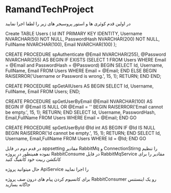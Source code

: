 # RamandTechProject
در اولین قدم کوئری ها و استور پروسیجر های زیر را لطفا اجرا نمایید

Create TABLE Users (
    Id INT PRIMARY KEY IDENTITY,
    Username NVARCHAR(50) NOT NULL,
    PasswordHash NVARCHAR(200) NOT NULL,
    FullName NVARCHAR(100),
    Email NVARCHAR(100)
);

CREATE PROCEDURE spAuthenticate
    @Email NVARCHAR(255),
    @Password NVARCHAR(255)
AS
BEGIN
    IF EXISTS (SELECT 1 FROM Users WHERE Email = @Email and PasswordHash = @Password)
    BEGIN
        SELECT Id, Username, FullName, Email
        FROM Users
        WHERE Email = @Email;
    END
    ELSE
    BEGIN
        RAISERROR('Username or Password is wrong.', 15, 1);
        RETURN;
		END
END;


CREATE PROCEDURE spGetAllUsers
AS
BEGIN
    SELECT Id, Username, FullName, Email
    FROM Users;
END;


CREATE PROCEDURE spGetUserByEmail
    @Email NVARCHAR(100)
AS
BEGIN
    IF @Email IS NULL OR @Email = ''
    BEGIN
        RAISERROR('Email cannot be empty.', 15, 1);
        RETURN;
    END
    SELECT Id, Username, PasswordHash, Email,FullName
    FROM Users
    WHERE Email = @Email;
END
GO


CREATE PROCEDURE spGetUserById
    @Id int
AS
BEGIN
    IF @Id IS NULL
    BEGIN
        RAISERROR('Id cannot be empty.', 15, 1);
        RETURN;
    END
    SELECT Id, Username, Email,FullName
    FROM Users
    WHERE Id = @Id;
END
GO

در قدم دوم در فایل appsetting مقادیر RabbitMq و ConnectionStirng را تنظیم نموده
همینطور در پروژه RabbitConsume در فایل RabbitMqService مقادیر را برای کانکشن ربیت خود کانفیگ کنید

حال میتوانید پروژه ApiService را اجرا نمایید 

برای کانسیوم کردن پیام های درون صف پروژه RabbitConsumer رو یک اینستنس جاگانه بسازید 
